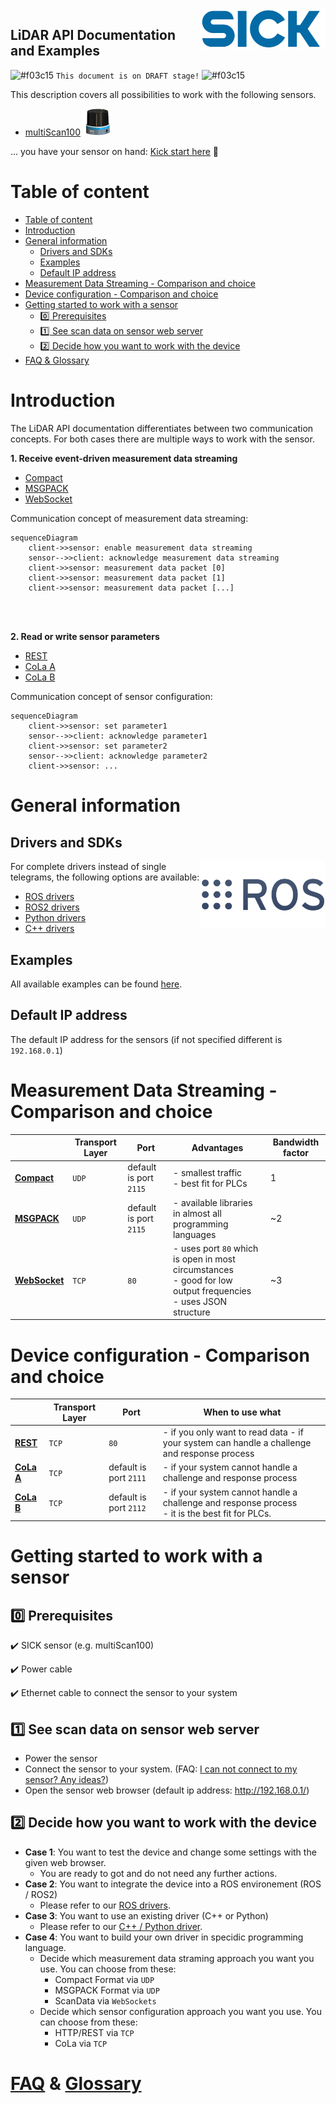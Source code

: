 <img align=right width="200" src="docs/img/sick-logo.jpg"/> 

LiDAR API Documentation and Examples
---

![#f03c15](https://placehold.co/15x15/f03c15/f03c15.png) `This document is on DRAFT stage!` ![#f03c15](https://placehold.co/15x15/f03c15/f03c15.png)


This description covers all possibilities to work with the following sensors. 

- [multiScan100](https://www.sick.com/de/en/lidar-sensors/3d-lidar-sensors/multiscan100/c/g574914)  <img style="right;"  width="45" src="docs/img/multiScan.png"/> 

... you have your sensor on hand: [Kick start here](#getting-started-to-work-with-a-sensor) :rocket:

# Table of content


- [Table of content](#table-of-content)
- [Introduction](#introduction)
- [General information](#general-information)
  - [Drivers and SDKs](#drivers-and-sdks)
  - [Examples](#examples)
  - [Default IP address](#default-ip-address)
- [Measurement Data Streaming - Comparison and choice](#measurement-data-streaming---comparison-and-choice)
- [Device  configuration - Comparison and choice](#device--configuration---comparison-and-choice)
- [Getting started to work with a sensor](#getting-started-to-work-with-a-sensor)
  - [:zero: Prerequisites](#zero-prerequisites)
  - [:one: See scan data on sensor web server](#one-see-scan-data-on-sensor-web-server)
  - [:two: Decide how you want to work with the device](#two-decide-how-you-want-to-work-with-the-device)
- [FAQ \& Glossary](#faq--glossary)


# Introduction

The LiDAR API documentation differentiates between two communication concepts. For both cases there are multiple ways to work with the sensor.

**1. Receive event-driven measurement data streaming**
  - [Compact](docs/documentation-msgpack-compact.md)
  - [MSGPACK](docs/documentation-msgpack-compact.md)
  - [WebSocket](docs/documentation-websocket.md)

Communication concept of measurement data streaming:

```mermaid
sequenceDiagram
    client->>sensor: enable measurement data streaming
    sensor-->>client: acknowledge measurement data streaming
    client->>sensor: measurement data packet [0]
    client->>sensor: measurement data packet [1]
    client->>sensor: measurement data packet [...]
```
<br/>
<br/>

**2. Read or write sensor parameters**
  - [REST](docs/documentation-rest.md)
  - [CoLa A](docs/documentation-cola.md)
  - [CoLa B](docs/documentation-cola.md)

Communication concept of sensor configuration:

```mermaid
sequenceDiagram
    client->>sensor: set parameter1
    sensor-->>client: acknowledge parameter1
    client->>sensor: set parameter2
    sensor-->>client: acknowledge parameter2
    client->>sensor: ...
```

# General information


## Drivers and SDKs

<img align=right width="200" src="docs/img/ROS-logo.png"/> 

For complete drivers instead of single telegrams, the following options are available:

- [ROS drivers](https://github.com/SICKAG/sick_scan_xd)
- [ROS2 drivers](https://github.com/SICKAG/sick_scan_xd)
- [Python drivers](https://github.com/SICKAG/sick_scan_xd)
- [C++ drivers](https://github.com/SICKAG/sick_scan_xd)

## Examples
All available examples can be found [here](examples/).


## Default IP address

The default IP address for the sensors (if not specified different is `192.168.0.1`)

# Measurement Data Streaming - Comparison and choice

|     | Transport Layer | Port | Advantages | Bandwidth factor |
| --- |---------------------- |---------------------- | ------------------------------------------------------------------------------------------------------------------------ | ---------------- |
| **[Compact](docs/documentation-msgpack-compact.md)** | `UDP` |default is port `2115` | - smallest traffic <br/> - best fit for PLCs                                                                             | 1                |
| **[MSGPACK](docs/documentation-msgpack-compact.md)** | `UDP` |default is port `2115` | - available libraries in almost all programming languages                                                                | ~2               |
| **[WebSocket](docs/documentation-websocket.md)**     | `TCP` |`80`                   | - uses port `80` which is open in most circumstances <br/> - good for low output frequencies <br/> - uses JSON structure | ~3               |


# Device  configuration - Comparison and choice

|                                          | Transport Layer | Port                   | When to use what                                                                                     |
| ---------------------------------------- | --------------- | ---------------------- | ---------------------------------------------------------------------------------------------------- |
| **[REST](docs/documentation-rest.md)**   | `TCP`           | `80`                   | - if you only want to read data - if your system can handle a challenge and response process         |
| **[CoLa A](docs/documentation-cola.md)** | `TCP`           | default is port `2111` | - if your system cannot handle a challenge and response process <br/>                                |
| **[CoLa B](docs/documentation-cola.md)** | `TCP`           | default is port `2112` | - if your system cannot handle a challenge and response process <br/> - it is the best fit for PLCs. |


# Getting started to work with a sensor

## :zero: Prerequisites 

:heavy_check_mark: SICK sensor (e.g. multiScan100)

:heavy_check_mark: Power cable 

:heavy_check_mark: Ethernet cable to connect the sensor to your system

## :one: See scan data on sensor web server

- Power the sensor
- Connect the sensor to your system. (FAQ: [I can not connect to my sensor? Any ideas?](##I-can-not-connect-to-my-sensor?-AnyIdeas?))
- Open the sensor web browser (default ip address: http://192.168.0.1/)

## :two: Decide how you want to work with the device

- **Case 1**: You want to test the device and change some settings with the given web browser.
  - You are ready to got and do not need any further actions.
- **Case 2**: You want to integrate the device into a ROS environement (ROS / ROS2)
  - Please refer to our [ROS drivers](https://github.com/SICKAG/sick_scan_xd).
- **Case 3**: You want to use an existing driver (C++ or Python)
  - Please refer to our [C++ / Python driver](https://github.com/SICKAG/sick_scan_xd).
- **Case 4**: You want to build your own driver in specidic programming language.
  - Decide which measurement data straming approach you want you use. You can choose from these:
    - Compact Format via `UDP`
    - MSGPACK Format via `UDP`
    - ScanData via `WebSockets`
  - Decide which sensor configuration approach you want you use. You can choose from these:
    - HTTP/REST via `TCP`
    - CoLa via `TCP`


# [FAQ](docs/documentation-faq.md) & [Glossary](docs/documentation-glossary.md)

